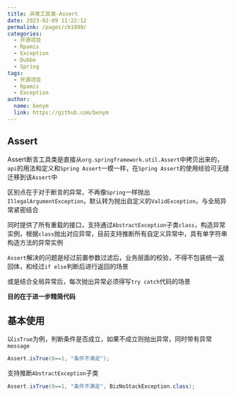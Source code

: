```yaml
---
title: 异常工具类-Assert
date: 2023-02-09 11:22:12
permalink: /pages/cb1099/
categories:
  - 开源项目
  - Rpamis
  - Exception
  - Dubbo
  - Spring
tags:
  - 开源项目
  - Rpamis
  - Exception
author: 
  name: benym
  link: https://github.com/benym
---
```


## Assert
Assert断言工具类是直接从`org.springframework.util.Assert`中拷贝出来的，`api`的用法和定义和`Spring Assert`一模一样，在`Spring Assert`的使用经验可无缝迁移到该`Assert`中

区别点在于对于断言的异常，不再像`Spring`一样抛出`IllegalArgumentException`，默认转为抛出自定义的`ValidException`，与全局异常紧密结合

同时提供了所有重载的接口，支持通过`AbstractException`子类`class`，构造异常实例，根据`class`抛出对应异常，目前支持推断所有自定义异常中，具有单字符串构造方法的异常实例

`Assert`解决的问题是经过前置参数过滤后，业务层面的校验，不得不包装统一返回体，和经过`if else`判断后进行返回的场景

或是结合全局异常后，每次抛出异常必须得写`try catch`代码的场景

**目的在于进一步精简代码**

## 基本使用

以`isTrue`为例，判断条件是否成立，如果不成立则抛出异常，同时带有异常`message`
```java
Assert.isTrue(0==1, "条件不满足");
```

支持推断`AbstractException`子类

```java
Assert.isTrue(0==1, "条件不满足", BizNoStackException.class);
```